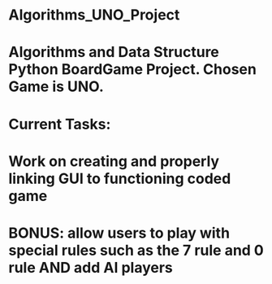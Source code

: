 # Algorithms_UNO_Project

# Algorithms and Data Structure Python BoardGame Project. Chosen Game is UNO.

# Current Tasks: 
# Work on creating and properly linking GUI to functioning coded game
# BONUS: allow users to play with special rules such as the 7 rule and 0 rule AND add AI players
